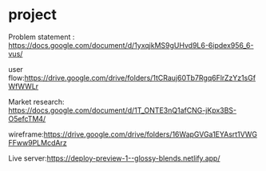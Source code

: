 # project

Problem statement : https://docs.google.com/document/d/1yxqjkMS9gUHvd9L6-6ipdex956_6-vus/

user flow:https://drive.google.com/drive/folders/1tCRauj60Tb7Rgq6FlrZzYz1sGfWfWWLr

Market research: https://docs.google.com/document/d/1T_ONTE3nQ1afCNG-jKpx3BS-O5efcTM4/

wireframe:https://drive.google.com/drive/folders/16WapGVGa1EYAsrt1VWGFFww9PLMcdArz

Live server:https://deploy-preview-1--glossy-blends.netlify.app/

